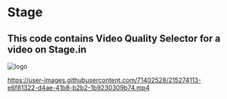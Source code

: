 # Stage
## This code contains Video Quality Selector for a video on Stage.in
![logo](https://user-images.githubusercontent.com/71402528/215274207-2dc71fc1-8a75-44a1-83f5-169b785edaa2.png)

https://user-images.githubusercontent.com/71402528/215274113-e6f81322-d4ae-41b8-b2b2-1b9230309b74.mp4


